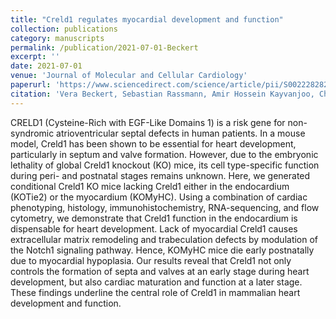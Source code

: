 ```yaml
---
title: "Creld1 regulates myocardial development and function"
collection: publications
category: manuscripts
permalink: /publication/2021-07-01-Beckert
excerpt: ''
date: 2021-07-01
venue: 'Journal of Molecular and Cellular Cardiology'
paperurl: 'https://www.sciencedirect.com/science/article/pii/S0022282821000651'
citation: 'Vera Beckert, Sebastian Rassmann, Amir Hossein Kayvanjoo, Christina Klausen, <b>Lorenzo Bonaguro</b>, Dominik Simon Botermann, Melanie Krause, Kristin Moreth, Nadine Spielmann, Patricia da Silva-Buttkus, Helmut Fuchs, Valerie Gailus-Durner, Martin Hrabě de Angelis, Kristian Händler, Thomas Ulas, Anna C Aschenbrenner, Elvira Mass, Dagmar Wachten. (2021). &quot;Creld1 regulates myocardial development and function&quot; <i>Journal of Molecular and Cellular Cardiology</i>. 594(7862)'
---
```


CRELD1 (Cysteine-Rich with EGF-Like Domains 1) is a risk gene for non-syndromic atrioventricular septal defects in human patients. In a mouse model, Creld1 has been shown to be essential for heart development, particularly in septum and valve formation. However, due to the embryonic lethality of global Creld1 knockout (KO) mice, its cell type-specific function during peri- and postnatal stages remains unknown.
Here, we generated conditional Creld1 KO mice lacking Creld1 either in the endocardium (KOTie2) or the myocardium (KOMyHC). Using a combination of cardiac phenotyping, histology, immunohistochemistry, RNA-sequencing, and flow cytometry, we demonstrate that Creld1 function in the endocardium is dispensable for heart development. Lack of myocardial Creld1 causes extracellular matrix remodeling and trabeculation defects by modulation of the Notch1 signaling pathway. Hence, KOMyHC mice die early postnatally due to myocardial hypoplasia.
Our results reveal that Creld1 not only controls the formation of septa and valves at an early stage during heart development, but also cardiac maturation and function at a later stage. These findings underline the central role of Creld1 in mammalian heart development and function.